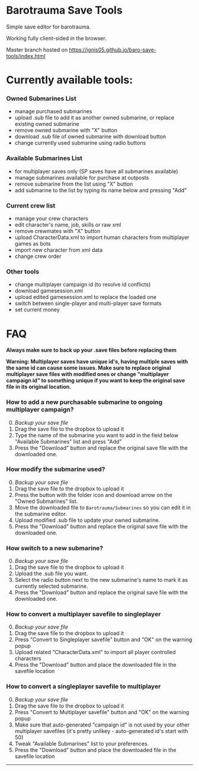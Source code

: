 # Barotrauma Save Tools

Simple save editor for barotrauma.

Working fully client-sided in the browser.

Master branch hosted on https://ignis05.github.io/baro-save-tools/index.html

# Currently available tools:

### Owned Submarines List

-  manage purchased submarines
-  upload .sub file to add it as another owned submarine, or replace existing owned submarine
-  remove owned submarine with "X" button
-  download .sub file of owned submarine with download button
-  change currently used submarine using radio buttons

### Available Submarines List

-  for multiplayer saves only (SP saves have all submarines available)
-  manage submarines available for purchase at outposts
-  remove submarine from the list using "X" button
-  add submarine to the list by typing its name below and pressing "Add"

### Current crew list

-  manage your crew characters
-  edit character's name, job, skills or raw xml
-  remove crewmates with "X" button
-  upload CharacterData.xml to import human characters from multiplayer games as bots
-  import new character from xml data
-  change crew order

### Other tools

-  change multiplayer campaign id (to resolve id conflicts)
-  download gamesession.xml
-  upload edited gamesession.xml to replace the loaded one
-  switch between single-player and multi-player save formats
-  set current money

# FAQ

**Always make sure to back up your .save files before replacing them**

**Warning: Multiplayer saves have unique id's, having multiple saves with the same id can cause some issues. Make sure to replace original multiplayer save files with modified ones or change "multiplayer campaign id" to something unique if you want to keep the original save file in its original location.**

### How to add a new purchasable submarine to ongoing multiplayer campaign?

0. _Backup your save file_
1. Drag the save file to the dropbox to upload it
2. Type the name of the submarine you want to add in the field below "Available Submarines" list and press "Add"
3. Press the "Download" button and replace the original save file with the downloaded one.

### How modify the submarine used?

0. _Backup your save file_
1. Drag the save file to the dropbox to upload it
2. Press the button with the folder icon and download arrow on the "Owned Submarines" list.
3. Move the downloaded file to `Barotrauma/Submarines` so you can edit it in the submarine editor.
4. Upload modified .sub file to update your owned submarine.
5. Press the "Download" button and replace the original save file with the downloaded one.

### How switch to a new submarine?

0. _Backup your save file_
1. Drag the save file to the dropbox to upload it
2. Upload the .sub file you want.
3. Select the radio button next to the new submarine's name to mark it as currently selected submarine.
4. Press the "Download" button and replace the original save file with the downloaded one.

### How to convert a multiplayer savefile to singleplayer

0. _Backup your save file_
1. Drag the save file to the dropbox to upload it
2. Press "Convert to Singleplayer savefile" button and "OK" on the warning popup
3. Upload related "CharacterData.xml" to import all player controlled characters
4. Press the "Download" button and place the downloaded file in the savefile location

### How to convert a singleplayer savefile to multiplayer

0. _Backup your save file_
1. Drag the save file to the dropbox to upload it
2. Press "Convert to Multiplayer savefile" button and "OK" on the warning popup
3. Make sure that auto-generated "campaign id" is not used by your other multiplayer savefiles (it's pretty unlikey - auto-generated id's start with 50)
4. Tweak "Available Submarines" list to your preferences.
5. Press the "Download" button and place the downloaded file in the savefile location
<hr>
